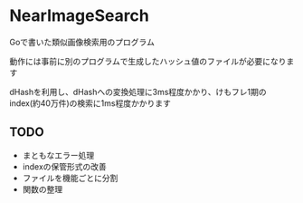 # NearImageSearch
Goで書いた類似画像検索用のプログラム

動作には事前に別のプログラムで生成したハッシュ値のファイルが必要になります

dHashを利用し、dHashへの変換処理に3ms程度かかり、けもフレ1期のindex(約40万件)の検索に1ms程度かかります

## TODO
- まともなエラー処理
- indexの保管形式の改善
- ファイルを機能ごとに分割
- 関数の整理
